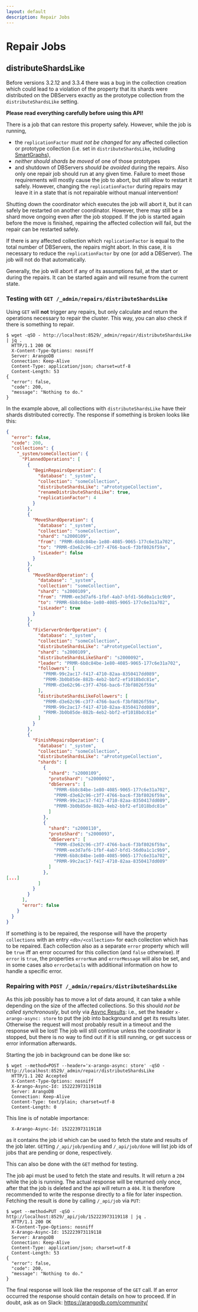 ```yaml
---
layout: default
description: Repair Jobs
---
```

Repair Jobs
===========

distributeShardsLike
--------------------

Before versions 3.2.12 and 3.3.4 there was a bug in the collection creation
which could lead to a violation of the property that its shards were
distributed on the DBServers exactly as the prototype collection from the
`distributeShardsLike` setting.

**Please read everything carefully before using this API!** 

There is a job that can restore this property safely. However, while the
job is running,
- the `replicationFactor` *must not be changed* for any affected collection or
  prototype collection (i.e. set in `distributeShardsLike`, including
  [SmartGraphs](../graphs-smart-graphs.html)),
- *neither should shards be moved* of one of those prototypes
- and shutdown of DBServers *should be avoided*
during the repairs. Also only one repair job should run at any given time.
Failure to meet those requirements will mostly cause the job to abort, but still
allow to restart it safely. However, changing the `replicationFactor` during
repairs may leave it in a state that is not repairable without manual
intervention!

Shutting down the coordinator which executes the job will abort it, but it can
safely be restarted on another coordinator. However, there may still be a shard
move ongoing even after the job stopped. If the job is started again before the
move is finished, repairing the affected collection will fail, but the repair
can be restarted safely.

If there is any affected collection which `replicationFactor` is equal to
the total number of DBServers, the repairs might abort. In this case, it is
necessary to reduce the `replicationFactor` by one (or add a DBServer). The
job will not do that automatically.

Generally, the job will abort if any of its assumptions fail, at the start
or during the repairs. It can be started again and will resume from the
current state.

### Testing with `GET /_admin/repairs/distributeShardsLike`

Using `GET` will **not** trigger any repairs, but only calculate and return
the operations necessary to repair the cluster. This way, you can also
check if there is something to repair.

```
$ wget -qSO - http://localhost:8529/_admin/repair/distributeShardsLike | jq .
  HTTP/1.1 200 OK
  X-Content-Type-Options: nosniff
  Server: ArangoDB
  Connection: Keep-Alive
  Content-Type: application/json; charset=utf-8
  Content-Length: 53
{
  "error": false,
  "code": 200,
  "message": "Nothing to do."
}
```

In the example above, all collections with `distributeShardsLike` have their
shards distributed correctly. The response if something is broken looks like
this:

```json
{
  "error": false,
  "code": 200,
  "collections": {
    "_system/someCollection": {
      "PlannedOperations": [
        {
          "BeginRepairsOperation": {
            "database": "_system",
            "collection": "someCollection",
            "distributeShardsLike": "aPrototypeCollection",
            "renameDistributeShardsLike": true,
            "replicationFactor": 4
          }
        },
        {
          "MoveShardOperation": {
            "database": "_system",
            "collection": "someCollection",
            "shard": "s2000109",
            "from": "PRMR-6b8c84be-1e80-4085-9065-177c6e31a702",
            "to": "PRMR-d3e62c96-c3f7-4766-bac6-f3bf8026f59a",
            "isLeader": false
          }
        },
        {
          "MoveShardOperation": {
            "database": "_system",
            "collection": "someCollection",
            "shard": "s2000109",
            "from": "PRMR-ee3d7af6-1fbf-4ab7-bfd1-56d0a1c1c9b9",
            "to": "PRMR-6b8c84be-1e80-4085-9065-177c6e31a702",
            "isLeader": true
          }
        },
        {
          "FixServerOrderOperation": {
            "database": "_system",
            "collection": "someCollection",
            "distributeShardsLike": "aPrototypeCollection",
            "shard": "s2000109",
            "distributeShardsLikeShard": "s2000092",
            "leader": "PRMR-6b8c84be-1e80-4085-9065-177c6e31a702",
            "followers": [
              "PRMR-99c2ac17-f417-4710-82aa-8350417dd089",
              "PRMR-3b0b85de-882b-4eb2-bbf2-ef1018bdc81e",
              "PRMR-d3e62c96-c3f7-4766-bac6-f3bf8026f59a"
            ],
            "distributeShardsLikeFollowers": [
              "PRMR-d3e62c96-c3f7-4766-bac6-f3bf8026f59a",
              "PRMR-99c2ac17-f417-4710-82aa-8350417dd089",
              "PRMR-3b0b85de-882b-4eb2-bbf2-ef1018bdc81e"
            ]
          }
        },
        {
          "FinishRepairsOperation": {
            "database": "_system",
            "collection": "someCollection",
            "distributeShardsLike": "aPrototypeCollection",
            "shards": [
              {
                "shard": "s2000109",
                "protoShard": "s2000092",
                "dbServers": [
                  "PRMR-6b8c84be-1e80-4085-9065-177c6e31a702",
                  "PRMR-d3e62c96-c3f7-4766-bac6-f3bf8026f59a",
                  "PRMR-99c2ac17-f417-4710-82aa-8350417dd089",
                  "PRMR-3b0b85de-882b-4eb2-bbf2-ef1018bdc81e"
                ]
              },
              {
                "shard": "s2000110",
                "protoShard": "s2000093",
                "dbServers": [
                  "PRMR-d3e62c96-c3f7-4766-bac6-f3bf8026f59a",
                  "PRMR-ee3d7af6-1fbf-4ab7-bfd1-56d0a1c1c9b9",
                  "PRMR-6b8c84be-1e80-4085-9065-177c6e31a702",
                  "PRMR-99c2ac17-f417-4710-82aa-8350417dd089"
                ]
              },
[...]
            ]
          }
        }
      ],
      "error": false
    }
  }
}
```

If something is to be repaired, the response will have the property
`collections` with an entry `<db>/<collection>` for each collection which
has to be repaired. Each collection also as a separate `error` property
which will be `true` iff an error occurred for this collection (and `false`
otherwise). If `error` is `true`, the properties `errorNum` and
`errorMessage` will also be set, and in some cases also `errorDetails`
with additional information on how to handle a specific error.

### Repairing with `POST /_admin/repairs/distributeShardsLike`

As this job possibly has to move a lot of data around, it can take a while
depending on the size of the affected collections. So this should *not
be called synchronously*, but only via
[Async Results](../http/async-results-management.html): i.e., set the
header `x-arango-async: store` to put the job into background and get
its results later. Otherwise the request will most probably result in a
timeout and the response will be lost! The job will still continue unless
the coordinator is stopped, but there is no way to find out if it is
still running, or get success or error information afterwards.

Starting the job in background can be done like so:

```
$ wget --method=POST --header='x-arango-async: store' -qSO - http://localhost:8529/_admin/repair/distributeShardsLike 
  HTTP/1.1 202 Accepted
  X-Content-Type-Options: nosniff
  X-Arango-Async-Id: 152223973119118
  Server: ArangoDB
  Connection: Keep-Alive
  Content-Type: text/plain; charset=utf-8
  Content-Length: 0
```

This line is of notable importance:
```
  X-Arango-Async-Id: 152223973119118
```
as it contains the job id which can be used to fetch the state and results
of the job later. `GET`ting `/_api/job/pending` and `/_api/job/done` will list
job ids of jobs that are pending or done, respectively.

This can also be done with the `GET` method for testing.

The job api must be used to fetch the state and results. It will return
a `204` while the job is running. The actual response will be returned
only once, after that the job is deleted and the api will return a `404`.
It is therefore recommended to write the response directly to a file for
later inspection. Fetching the result is done by calling `/_api/job` via
`PUT`: 

```
$ wget --method=PUT -qSO - http://localhost:8529/_api/job/152223973119118 | jq .
  HTTP/1.1 200 OK
  X-Content-Type-Options: nosniff
  X-Arango-Async-Id: 152223973119118
  Server: ArangoDB
  Connection: Keep-Alive
  Content-Type: application/json; charset=utf-8
  Content-Length: 53
{
  "error": false,
  "code": 200,
  "message": "Nothing to do."
}
```

The final response will look like the response of the `GET` call.
If an error occurred the response should contain details on how to proceed.
If in doubt, ask as on Slack: https://arangodb.com/community/
